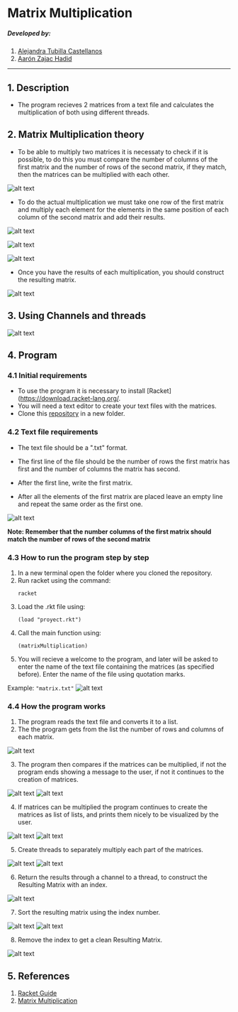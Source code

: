 # Matrix Multiplication

##### Developed by:
1. [Alejandra Tubilla Castellanos](https://github.com/alejandratub)
2. [Aarón Zajac Hadid](https://github.com/Aarzh)

---
## 1. Description

* The program recieves 2 matrices from a text file and calculates the multiplication of        both using different threads.

## 2. Matrix Multiplication theory

- To be able to multiply two matrices it is necessaty to check if it is possible, to do this you must compare the number of columns of the first matrix and the number of rows of the second matrix, if they match, then the matrices can be multiplied with each other.

![alt text](images/compare.png)

- To do the actual multiplication we must take one row of the first matrix and multiply each element for the elements in the same position of each column of the second matrix and add their results.

![alt text](images/first.png)

![alt text](images/second.png)

![alt text](images/third.png)

- Once you have the results of each multiplication, you should construct the resulting matrix.

![alt text](images/fourth.png)

## 3. Using Channels and threads

![alt text](images/fifth.png)

## 4. Program 

### 4.1 Initial requirements
- To use the program it is necessary to install [Racket](https://download.racket-lang.org/.
- You will need a text editor to create your text files with the matrices.
- Clone this [repository](https://github.com/alejandratub/MatrixMultiplication.git) in a new folder.

### 4.2 Text file requirements

- The text file should be a ".txt" format.

- The first line of the file should be the number of rows the first matrix has first and the number of columns the matrix has second.

- After the first line, write the first matrix.

- After all the elements of the first matrix are placed leave an empty line and repeat the  same order as the first one.

![alt text](images/txtExample.png)

**Note: Remember that the number columns of the first matrix should match the number of rows of the second matrix**

### 4.3 How to run the program step by step 
1. In a new terminal open the folder where you cloned the repository.
2. Run racket using the command: 
    ```
    racket
    ```
3. Load the .rkt file using:
    ```
    (load "proyect.rkt")
    ```
4. Call the main function using:
    ```
    (matrixMultiplication)
    ```
5. You will recieve a welcome to the program, and later will be asked to enter the name of the text file containing the matrices (as specified before). Enter the name of the file using quotation marks.  

Example: 
        ```
        "matrix.txt"
        ```
![alt text](images/startProgram.png)

### 4.4 How the program works
1. The program reads the text file and converts it to a list. 
2. The the program gets from the list the number of rows and columns of each matrix.

![alt text](images/programPart1.png)

3. The program then compares if the matrices can be multiplied, if not the program ends showing a message to the user, if not it continues to the creation of matrices.

![alt text](images/programPart2.png)
![alt text](images/programPart3.png)

4. If matrices can be multiplied the program continues to create the matrices as list of lists, and prints them nicely to be visualized by the user.

![alt text](images/programPart4.png)
![alt text](images/programPart5.png)

5. Create threads to separately multiply each part of the matrices.

![alt text](images/programPart6.png)
![alt text](images/programPart7.png)

6. Return the results through a channel to a thread, to construct the Resulting Matrix with an index.

![alt text](images/programPart8.png)

7. Sort the resulting matrix using the index number.

![alt text](images/programPart9.png)
![alt text](images/programPart10.png)

8. Remove the index to get a clean Resulting Matrix.

![alt text](images/programPart11.png)

## 5. References 
1. [Racket Guide](https://docs.racket-lang.org/guide/index.html)
2. [Matrix Multiplication](https://es.wikihow.com/multiplicar-matrices)
